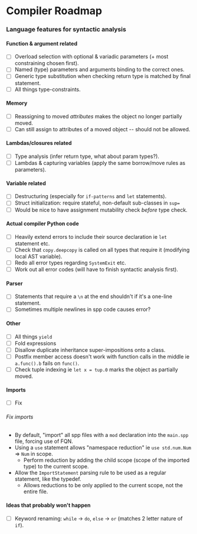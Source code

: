 # Compiler Roadmap
### Language features for syntactic analysis
#### Function & argument related
- [ ] Overload selection with optional & variadic parameters (+ most constraining chosen first).
- [ ] Named (type) parameters and arguments binding to the correct ones.
- [ ] Generic type substitution when checking return type is matched by final statement.
- [ ] All things type-constraints.

#### Memory
- [ ] Reassigning to moved _attributes_ makes the object no longer partially moved.
- [ ] Can still assign to attributes of a moved object --  should not be allowed.

#### Lambdas/closures related
- [ ] Type analysis (infer return type, what about param types?).
- [ ] Lambdas & capturing variables (apply the same borrow/move rules as parameters).

#### Variable related
- [ ] Destructuring (especially for `if-patterns` and `let` statements).
- [ ] Struct initialization: require stateful, non-default sub-classes in `sup=`
- [ ] Would be nice to have assignment mutability check _before_ type check.

#### Actual compiler Python code
- [ ] Heavily extend errors to include their source declaration ie `let` statement etc.
- [ ] Check that `copy.deepcopy` is called on all types that require it (modifying local AST variable).
- [ ] Redo all error types regarding `SystemExit` etc.
- [ ] Work out all error codes (will have to finish syntactic analysis first).

#### Parser
- [ ] Statements that require a `\n` at the end shouldn't if it's a one-line statement.
- [ ] Sometimes multiple newlines in spp code causes error?

#### Other
- [ ] All things `yield`
- [ ] Fold expressions
- [ ] Disallow duplicate inheritance super-impositions onto a class.
- [ ] Postfix member access doesn't work with function calls in the middle ie `a.func().b` fails on `func()`.
- [ ] Check tuple indexing ie `let x = tup.0` marks the object as partially moved.

#### Imports
- [ ] Fix
###### Fix imports
- By default, "import" all spp files with a `mod` declaration into the `main.spp` file, forcing use of FQN.
- Using a `use` statement allows "namespace reduction" ie `use std.num.Num` => `Num` in scope.
  - Perform reduction by adding the child scope (scope of the imported type) to the current scope.
- Allow the `ImportStatement` parsing rule to be used as a regular statement, like the typedef.
  - Allows reductions to be only applied to the current scope, not the entire file.


#### Ideas that probably won't happen
- [ ] Keyword renaming: `while` -> `do`, `else` -> `or` (matches 2 letter nature of `if`).